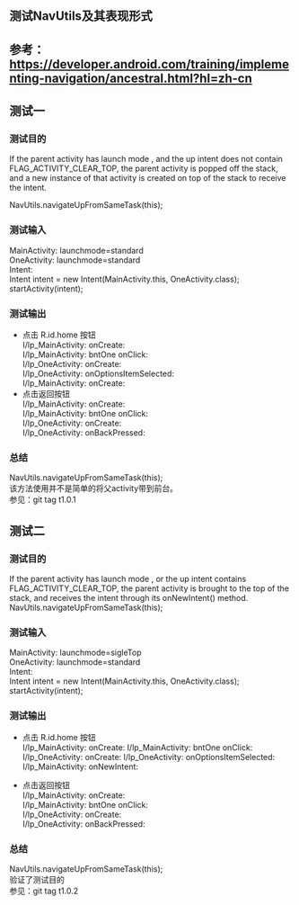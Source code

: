 ## 测试NavUtils及其表现形式
## 参考：https://developer.android.com/training/implementing-navigation/ancestral.html?hl=zh-cn
## 测试一  
### 测试目的
If the parent activity has launch mode <standard>, and the up intent does not contain FLAG_ACTIVITY_CLEAR_TOP, 
the parent activity is popped off the stack, and a new instance of that activity is created on top of the stack to receive the intent.

NavUtils.navigateUpFromSameTask(this);  

### 测试输入 
MainActivity: launchmode=standard   
OneActivity: launchmode=standard  
Intent:  
  Intent intent = new Intent(MainActivity.this, OneActivity.class);
  startActivity(intent);  

### 测试输出     
* 点击 R.id.home 按钮  
I/lp_MainActivity: onCreate:   
I/lp_MainActivity: bntOne onClick:   
I/lp_OneActivity: onCreate:   
I/lp_OneActivity: onOptionsItemSelected:   
I/lp_MainActivity: onCreate:      
* 点击返回按钮    
I/lp_MainActivity: onCreate:       
I/lp_MainActivity: bntOne onClick:   
I/lp_OneActivity: onCreate:   
I/lp_OneActivity: onBackPressed:   

### 总结  
NavUtils.navigateUpFromSameTask(this);  
该方法使用并不是简单的将父activity带到前台。   
参见：git tag t1.0.1  

## 测试二  
### 测试目的
If the parent activity has launch mode <singleTop>, or the up intent contains FLAG_ACTIVITY_CLEAR_TOP,
 the parent activity is brought to the top of the stack, and receives the intent through its onNewIntent() method.    
NavUtils.navigateUpFromSameTask(this);  

### 测试输入 
MainActivity: launchmode=sigleTop     
OneActivity: launchmode=standard  
Intent:  
  Intent intent = new Intent(MainActivity.this, OneActivity.class);
  startActivity(intent);  

### 测试输出     
* 点击 R.id.home 按钮  
I/lp_MainActivity: onCreate: 
I/lp_MainActivity: bntOne onClick: 
I/lp_OneActivity: onCreate: 
I/lp_OneActivity: onOptionsItemSelected: 
I/lp_MainActivity: onNewIntent: 
  
* 点击返回按钮    
I/lp_MainActivity: onCreate:       
I/lp_MainActivity: bntOne onClick:   
I/lp_OneActivity: onCreate:   
I/lp_OneActivity: onBackPressed:   

### 总结  
NavUtils.navigateUpFromSameTask(this);  
验证了测试目的    
参见：git tag t1.0.2  

